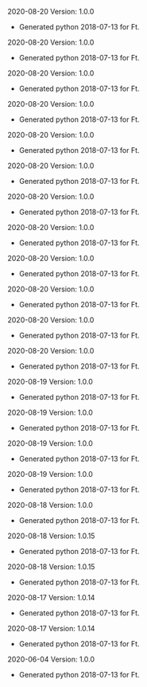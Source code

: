 2020-08-20 Version: 1.0.0
- Generated python 2018-07-13 for Ft.

2020-08-20 Version: 1.0.0
- Generated python 2018-07-13 for Ft.

2020-08-20 Version: 1.0.0
- Generated python 2018-07-13 for Ft.

2020-08-20 Version: 1.0.0
- Generated python 2018-07-13 for Ft.

2020-08-20 Version: 1.0.0
- Generated python 2018-07-13 for Ft.

2020-08-20 Version: 1.0.0
- Generated python 2018-07-13 for Ft.

2020-08-20 Version: 1.0.0
- Generated python 2018-07-13 for Ft.

2020-08-20 Version: 1.0.0
- Generated python 2018-07-13 for Ft.

2020-08-20 Version: 1.0.0
- Generated python 2018-07-13 for Ft.

2020-08-20 Version: 1.0.0
- Generated python 2018-07-13 for Ft.

2020-08-20 Version: 1.0.0
- Generated python 2018-07-13 for Ft.

2020-08-20 Version: 1.0.0
- Generated python 2018-07-13 for Ft.

2020-08-19 Version: 1.0.0
- Generated python 2018-07-13 for Ft.

2020-08-19 Version: 1.0.0
- Generated python 2018-07-13 for Ft.

2020-08-19 Version: 1.0.0
- Generated python 2018-07-13 for Ft.

2020-08-19 Version: 1.0.0
- Generated python 2018-07-13 for Ft.

2020-08-18 Version: 1.0.0
- Generated python 2018-07-13 for Ft.

2020-08-18 Version: 1.0.15
- Generated python 2018-07-13 for Ft.

2020-08-18 Version: 1.0.15
- Generated python 2018-07-13 for Ft.

2020-08-17 Version: 1.0.14
- Generated python 2018-07-13 for Ft.

2020-08-17 Version: 1.0.14
- Generated python 2018-07-13 for Ft.

2020-06-04 Version: 1.0.0
- Generated python 2018-07-13 for Ft.

